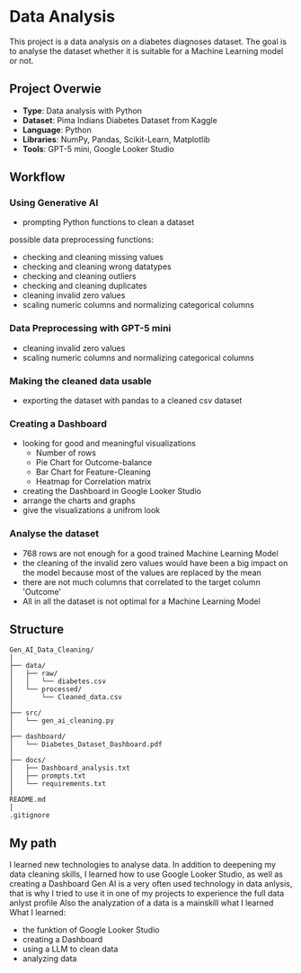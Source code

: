 # Data Analysis

This project is a data analysis on a diabetes diagnoses dataset.
The goal is to analyse the dataset whether it is suitable for a Machine Learning model or not.

## Project Overwie
- **Type**: Data analysis with Python
- **Dataset**: Pima Indians Diabetes Dataset from Kaggle
- **Language**: Python
- **Libraries**: NumPy, Pandas, Scikit-Learn, Matplotlib
- **Tools**: GPT-5 mini, Google Looker Studio

## Workflow

### Using Generative AI

- prompting Python functions to clean a dataset

possible data preprocessing functions:
- checking and cleaning missing values
- checking and cleaning wrong datatypes
- checking and cleaning outliers
- checking and cleaning duplicates
- cleaning invalid zero values
- scaling numeric columns and normalizing categorical columns

### Data Preprocessing with GPT-5 mini

- cleaning invalid zero values
- scaling numeric columns and normalizing categorical columns

### Making the cleaned data usable

- exporting the dataset with pandas to a cleaned csv dataset

### Creating a Dashboard

- looking for good and meaningful visualizations
    - Number of rows
    - Pie Chart for Outcome-balance
    - Bar Chart for Feature-Cleaning
    - Heatmap for Correlation matrix
- creating the Dashboard in Google Looker Studio
- arrange the charts and graphs
- give the visualizations a unifrom look

### Analyse the dataset

- 768 rows are not enough for a good trained Machine Learning Model
- the cleaning of the invalid zero values would have been a big impact on the model because most of the values are replaced by the mean
- there are not much columns that correlated to the target column 'Outcome'
- All in all the dataset is not optimal for a Machine Learning Model

## Structure
```
Gen_AI_Data_Cleaning/
│
├── data/
│   ├── raw/
│   │   └── diabetes.csv
│   └── processed/
│       └── Cleaned_data.csv
│
├── src/
│   └── gen_ai_cleaning.py
│
├── dashboard/
│   └── Diabetes_Dataset_Dashboard.pdf
│
├── docs/
│   ├── Dashboard_analysis.txt
│   ├── prompts.txt
│   └── requirements.txt
│
README.md
│
.gitignore
```

## My path

I learned new technologies to analyse data.
In addition to deepening my data cleaning skills, I learned how to use Google Looker Studio, as well as creating a Dashboard
Gen AI is a very often used technology in data anlysis, that is why I tried to use it in one of my projects to experience the full data anlyst profile
Also the analyzation of a data is a mainskill what I learned
What I learned:
- the funktion of Google Looker Studio
- creating a Dashboard
- using a LLM to clean data
- analyzing data
